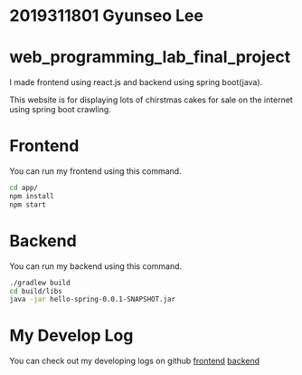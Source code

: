 
# 2019311801 Gyunseo Lee

# web_programming_lab_final_project

I made frontend using react.js and backend using spring boot(java).

This website is for displaying lots of chirstmas cakes for sale on the internet using spring boot crawling.

# Frontend

You can run my frontend using this command.

```bash
cd app/
npm install
npm start
```

# Backend

You can run my backend using this command.
```bash
./gradlew build
cd build/libs
java -jar hello-spring-0.0.1-SNAPSHOT.jar
```

# My Develop Log

You can check out my developing logs on github
[frontend](https://github.com/gyunrinkle/web_programming_lab_final_project)
[backend](https://github.com/gyunrinkle/hello-spring)